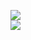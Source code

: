 [![](https://img.shields.io/badge/Made%20With-Github%20Spray-lightgrey.svg?style=for-the-badge&logo=github)](https://github.com/Annihil/github-spray#29796)  
[![](https://i.imgur.com/2DrTn0Z.gif)](https://github.com/Annihil/github-spray)